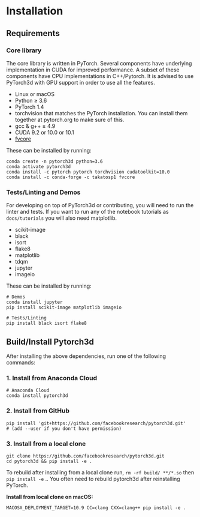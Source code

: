# Installation


## Requirements

### Core library

The core library is written in PyTorch. Several components have underlying implementation in CUDA for improved performance. A subset of these components have CPU implementations in C++/Pytorch. It is advised to use PyTorch3d with GPU support in order to use all the features.

- Linux or macOS
- Python ≥ 3.6
- PyTorch 1.4
- torchvision that matches the PyTorch installation. You can install them together at pytorch.org to make sure of this.
- gcc & g++ ≥ 4.9
- CUDA 9.2 or 10.0 or 10.1
- [fvcore](https://github.com/facebookresearch/fvcore)

These can be installed by running:
```
conda create -n pytorch3d python=3.6
conda activate pytorch3d
conda install -c pytorch pytorch torchvision cudatoolkit=10.0
conda install -c conda-forge -c takatosp1 fvcore
```

### Tests/Linting and Demos

For developing on top of PyTorch3d or contributing, you will need to run the linter and tests. If you want to run any of the notebook tutorials as `docs/tutorials` you will also need matplotlib.
- scikit-image
- black
- isort
- flake8
- matplotlib
- tdqm
- jupyter
- imageio

These can be installed by running:
```
# Demos
conda install jupyter
pip install scikit-image matplotlib imageio

# Tests/Linting
pip install black isort flake8
```

## Build/Install Pytorch3d
After installing the above dependencies, run one of the following commands:

### 1. Install from Anaconda Cloud

```
# Anaconda Cloud
conda install pytorch3d
```

### 2. Install from GitHub
```
pip install 'git+https://github.com/facebookresearch/pytorch3d.git'
# (add --user if you don't have permission)
```

### 3. Install from a local clone
```
git clone https://github.com/facebookresearch/pytorch3d.git
cd pytorch3d && pip install -e .
```
To rebuild after installing from a local clone run, `rm -rf build/ **/*.so` then `pip install -e` .. You often need to rebuild pytorch3d after reinstalling PyTorch.

**Install from local clone on macOS:**
```
MACOSX_DEPLOYMENT_TARGET=10.9 CC=clang CXX=clang++ pip install -e .
```
